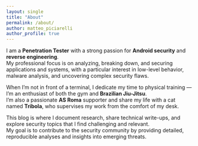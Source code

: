 ```yaml
---
layout: single
title: "About"
permalink: /about/
author: matteo_piciarelli
author_profile: true
---
```


I am a **Penetration Tester** with a strong passion for **Android security** and **reverse engineering**.  
My professional focus is on analyzing, breaking down, and securing applications and systems, with a particular interest in low-level behavior, malware analysis, and uncovering complex security flaws.

When I’m not in front of a terminal, I dedicate my time to physical training — I’m an enthusiast of both the gym and **Brazilian Jiu-Jitsu**.  
I’m also a passionate **AS Roma** supporter and share my life with a cat named **Tribola**, who supervises my work from the comfort of my desk.

This blog is where I document research, share technical write-ups, and explore security topics that I find challenging and relevant.  
My goal is to contribute to the security community by providing detailed, reproducible analyses and insights into emerging threats.
